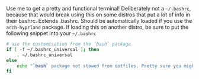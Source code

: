Use me to get a pretty and functional terminal!
Deliberately not a `~/.bashrc`, because that would break using this on some distros that put a lot of info in their bashrc.
Extends .bashrc. Should be automatically loaded if you use the `arch-hyprland` package. If loading this on another distro, be sure to put the following snippet into your `~/.bashrc`
```bash
# use the customisation from the `bash` package
if [ -f ~/.bashrc_universal ]; then
    . ~/.bashrc_universal
else
    echo "`bash` package not stowed from dotfiles. Pretty sure you might wanna do this!"
fi
```
